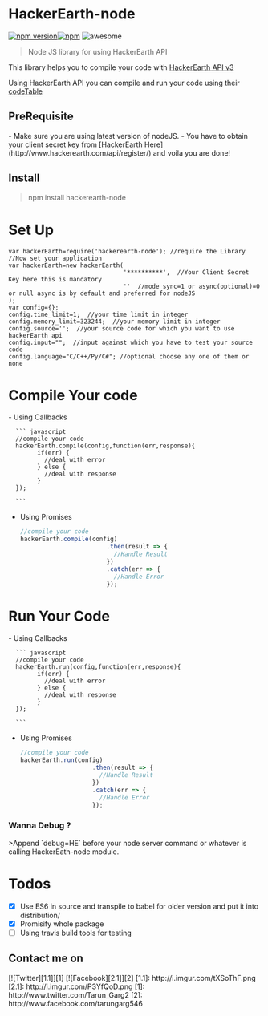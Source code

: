 # HackerEarth-node

[![npm version](https://badge.fury.io/js/HackerEarth-node.svg)](https://www.npmjs.com/package/HackerEarth-node)[![npm](https://img.shields.io/npm/dt/HackerEarth-node.svg?maxAge=2592000?style=flat-square)](https://www.npmjs.com/package/HackerEarth-node) ![awesome](https://img.shields.io/badge/awesome-yes-green.svg)
  

>Node JS library for using HackerEarth API

This library helps you to compile your code with [HackerEarth API v3](https://www.hackerearth.com/docs/api/developers/code/legacy/)

Using HackerEarth API you can compile and run your code using their [codeTable](https://code.hackerEarth.com)

<h2>PreRequisite</h2>
 - Make sure you are using latest version of nodeJS.
 - You have to obtain your client secret key from [HackerEarth Here](http://www.hackerearth.com/api/register/) and voila you are done!

<h2>Install</h2>

>npm install hackerearth-node

<h1>Set Up</h1>

```
var hackerEarth=require('hackerearth-node'); //require the Library
//Now set your application 
var hackerEarth=new hackerEarth(
                                '**********',  //Your Client Secret Key here this is mandatory
                                ''  //mode sync=1 or async(optional)=0 or null async is by default and preferred for nodeJS
);
var config={};
config.time_limit=1;  //your time limit in integer
config.memory_limit=323244;  //your memory limit in integer
config.source='';  //your source code for which you want to use hackerEarth api
config.input="";  //input against which you have to test your source code
config.language="C/C++/Py/C#"; //optional choose any one of them or none

```
<h1>Compile Your code</h1>
  - Using Callbacks

      ``` javascript
      //compile your code 
      hackerEarth.compile(config,function(err,response){
            if(err) {
              //deal with error
            } else {
              //deal with response
            }
      });

      ```

  - Using Promises

      ``` javascript
      //compile your code 
      hackerEarth.compile(config)
                              .then(result => {
                                //Handle Result
                              })
                              .catch(err => {
                                //Handle Error
                              });

      ```


<h1>Run Your Code</h1>
  - Using Callbacks

      ``` javascript
      //compile your code 
      hackerEarth.run(config,function(err,response){
            if(err) {
              //deal with error
            } else {
              //deal with response
            }
      });

      ```
  - Using Promises

      ``` javascript
      //compile your code 
      hackerEarth.run(config)
                          .then(result => {
                            //Handle Result
                          })
                          .catch(err => {
                            //Handle Error
                          });

      ```

<h3>Wanna Debug ?</h3>
>Append `debug=HE` before your node server command or whatever is calling HackerEath-node module.

<h1> Todos </h1>

- [x] Use ES6 in source and transpile to babel for older version and put it into distribution/
- [x] Promisify whole package
- [ ] Using travis build tools for testing

<h2> Contact me on</h2>
  [![Twitter][1.1]][1]
  [![Facebook][2.1]][2]
  [1.1]: http://i.imgur.com/tXSoThF.png 
  [2.1]: http://i.imgur.com/P3YfQoD.png
  [1]: http://www.twitter.com/Tarun_Garg2
  [2]: http://www.facebook.com/tarungarg546
